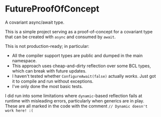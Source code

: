 # FutureProofOfConcept

A covariant async/await type.

This is a simple project serving as a proof-of-concept for a covariant type that can be created with `async` and consumed by `await`.

This is not production-ready; in particular:

- All the compiler support types are public and dumped in the main namespace.
- This approach uses cheap-and-dirty reflection over some BCL types, which can break with future updates.
- I haven't tested whether `ConfigureAwait(false)` actually *works*. Just got it to compile and run without exceptions.
- I've only done the most basic tests.

I did run into some limitations where `dynamic`-based reflection fails at runtime with misleading errors, particularly when generics are in play. These are all marked in the code with the comment `// Dynamic doesn't work here! :(`

